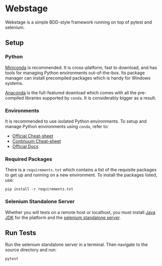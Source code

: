 # Webstage

Webstage is a simple BDD-style framework running on top of pytest and selenium.

## Setup

### Python

[Miniconda] is recommended. It is cross-platform, fast to download,
 and has tools for managing Python environments out-of-the-box. Its
 package manager can install precompiled packages which is handy for
 Windows systems.

[Anaconda] is the full-featured download which comes with all the pre-compiled
 libraries supported by `conda`. It is considerably bigger as a result.

[Anaconda]: https://www.anaconda.com/distribution/
[Miniconda]: https://docs.conda.io/en/latest/miniconda.html

### Environments

It is recommended to use isolated Python environments. To setup and manage
 Python environments using `conda`, refer to:

- [Official Cheat-sheet](https://docs.conda.io/projects/conda/en/4.6.0/_downloads/52a95608c49671267e40c689e0bc00ca/conda-cheatsheet.pdf)
- [Continuum Cheat-sheet](http://know.continuum.io/rs/387-XNW-688/images/conda-cheatsheet.pdf)
- [Official Docs](https://conda.io/projects/conda/en/latest/user-guide/tasks/manage-environments.html)

### Required Packages

There is a `requirements.txt` which contains a list of the requisite packages to get up and running on
 a new environment. To install the packages listed, use:

    pip install -r requirements.txt

### Selenium Standalone Server

Whether you will tests on a remote host or localhost, you must install [Java JDK] for the platform
and the [selenium standalone server].

[Java JDK]: https://www.oracle.com/technetwork/java/javase/downloads/index.html
[selenium standalone server]: https://www.seleniumhq.org/download/

## Run Tests

Run the selenium standalone server in a terminal. Then navigate to the source directory and run:

    pytest

